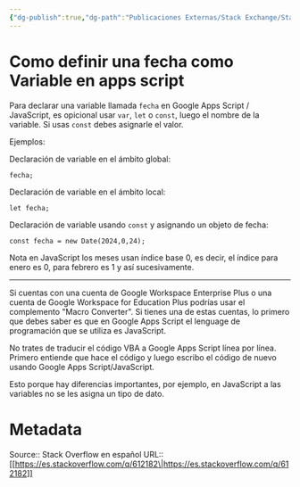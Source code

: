 ```yaml
---
{"dg-publish":true,"dg-path":"Publicaciones Externas/Stack Exchange/Stack Overflow en español/es.stackoverflow.com-612182.md","permalink":"/publicaciones-externas/stack-exchange/stack-overflow-en-espanol/es-stackoverflow-com-612182/","title":"Como definir una fecha como Variable en apps script","hide":true,"noteIcon":"default","created":"2024-04-03T12:49:10.593-06:00","updated":"2024-04-05T16:43:58.186-06:00"}
---
```


# Como definir una fecha como Variable en apps script

Para declarar una variable llamada `fecha` en Google Apps Script / JavaScript, es opicional usar `var`, `let` o `const`, luego el nombre de la variable. Si usas `const` debes asignarle el valor.

Ejemplos:


Declaración de variable en el ámbito global:  

```
fecha;
```

Declaración de variable en el ámbito local:

```
let fecha;
```


Declaración de variable usando `const` y asignando un objeto de fecha:

```
const fecha = new Date(2024,0,24);
```

Nota en JavaScript los meses usan índice base 0, es decir, el índice para enero es 0, para febrero es 1 y así sucesivamente.

---

Si cuentas con una cuenta de Google Workspace Enterprise Plus o una cuenta de Google Workspace for Education Plus podrías usar el complemento "Macro Converter". Si tienes una de estas cuentas, lo primero que debes saber es que en Google Apps Script el lenguage de programación que se utiliza es JavaScript.

No trates de traducir el código VBA a Google Apps Script línea por línea. Primero entiende que hace el código y luego escribo el código de nuevo usando Google Apps Script/JavaScript.

Esto porque hay diferencias importantes, por ejemplo, en JavaScript a las variables no se les asigna un tipo de dato. 



# Metadata
Source:: Stack Overflow en español
URL:: [[https://es.stackoverflow.com/q/612182\|https://es.stackoverflow.com/q/612182]]

